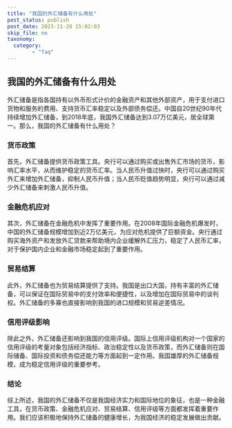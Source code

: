 ```yaml
---
title: "我国的外汇储备有什么用处"
post_status: publish
post_date: 2023-11-20 15:02:03
skip_file: no
taxonomy:
  category:
        - "faq"
---
```


## 我国的外汇储备有什么用处

外汇储备是指各国持有以外币形式计价的金融资产和其他外部资产，用于支付进口货物和服务的费用、支持货币汇率稳定以及外部债务偿还。中国自20世纪90年代持续增加外汇储备，到2018年底，我国外汇储备达到3.07万亿美元，居全球第一。那么，我国的外汇储备有什么用处？

### 货币政策

首先，外汇储备提供货币政策工具。央行可以通过购买或出售外汇市场的货币，影响汇率水平，从而维护稳定的货币汇率。当人民币升值过快时，央行可以通过购买外汇来增加外汇储备，抑制人民币升值；当人民币贬值趋势明显，央行可以通过减少外汇储备来刺激人民币升值。

### 金融危机应对

其次，外汇储备在金融危机中发挥了重要作用。在2008年国际金融危机爆发时，中国的外汇储备规模增加到近2万亿美元，为应对危机提供了巨额资金。央行通过购买海外资产和发放外汇贷款来帮助境内企业缓解外汇压力，稳定了人民币汇率，对于保护国内企业和金融市场稳定起到了重要作用。

### 贸易结算

此外，外汇储备也为贸易结算提供了支持。我国是出口大国，持有丰富的外汇储备，可以保证在国际贸易中的支付效率和便捷性，以及增加在国际贸易中的谈判权。外汇储备的多寡也直接影响到我国的进口规模和贸易逆差情况。

### 信用评级影响

除此之外，外汇储备还影响到我国的信用评级。国际上信用评级机构对一个国家的信用评级的考量对象包括经济指标、政治稳定性以及货币政策，而外汇储备则在国际储备、国际投资和债务偿还能力等方面起到一定作用。我国雄厚的外汇储备规模，成为稳定信用评级的重要参考。

### 结论

综上所述，我国的外汇储备不仅是我国经济实力和国际地位的象征，也是一种金融工具，在货币政策、金融危机应对、贸易结算、信用评级等方面都发挥着重要作用。我们应该积极地保持外汇储备的健康增长，为我国经济的稳定发展做出贡献。
